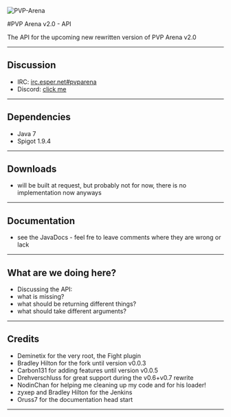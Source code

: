 ![PVP-Arena](/doc/images/logo.png)

#PVP Arena v2.0 - API

The API for the upcoming new rewritten version of PVP Arena v2.0

***

## Discussion

- IRC: [irc.esper.net#pvparena](http://chat.mibbit.com/?server=irc.esper.net&channel=%23pvparena)
- Discord: [click me](https://discord.gg/Typvra2)

***

## Dependencies

- Java 7
- Spigot 1.9.4

***

## Downloads

- will be built at request, but probably not for now, there is no implementation now anyways

***

## Documentation

- see the JavaDocs - feel fre to leave comments where they are wrong or lack

***

## What are we doing here?

- Discussing the API:
- what is missing?
- what should be returning different things?
- what should take different arguments?

***

## Credits

- Deminetix for the very root, the Fight plugin
- Bradley Hilton for the fork until version v0.0.3
- Carbon131 for adding features until version v0.0.5
- Drehverschluss for great support during the v0.6+v0.7 rewrite
- NodinChan for helping me cleaning up my code and for his loader!
- zyxep and Bradley Hilton for the Jenkins
- Oruss7 for the documentation head start

***
